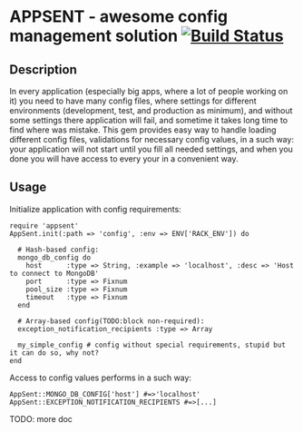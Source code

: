 APPSENT - awesome config management solution [![Build Status](http://travis-ci.org/kucaahbe/appsent.png)](http://travis-ci.org/kucaahbe/appsent)
================================================================================================================================================

Description
-----------

In every application (especially big apps, where a lot of people working on it) you need
to have many config files, where settings for different environments (development, test, and production as minimum),
and without some settings there application will fail, and sometime it takes long time to find  where was mistake.
This gem provides easy way to handle loading different config files, validations for necessary config values, in a such way:
your application will not start until you fill all needed settings, and when you done you will have access to every your in a convenient way.

Usage
-----

Initialize application with config requirements:

	require 'appsent'
	AppSent.init(:path => 'config', :env => ENV['RACK_ENV']) do

	  # Hash-based config:
	  mongo_db_config do
	    host      :type => String, :example => 'localhost', :desc => 'Host to connect to MongoDB'
	    port      :type => Fixnum
	    pool_size :type => Fixnum
	    timeout   :type => Fixnum
	  end

	  # Array-based config(TODO:block non-required):
	  exception_notification_recipients :type => Array

	  my_simple_config # config without special requirements, stupid but it can do so, why not?
	end

Access to config values performs in a such way:

	AppSent::MONGO_DB_CONFIG['host'] #=>'localhost'
	AppSent::EXCEPTION_NOTIFICATION_RECIPIENTS #=>[...]

TODO: more doc
